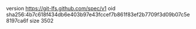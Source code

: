 version https://git-lfs.github.com/spec/v1
oid sha256:4b7c618f434db6e403b97e43fccef7b861f83ef2b7709f3d09b07c5e8197ca6f
size 3502
